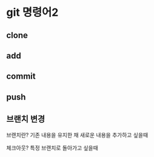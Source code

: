 # git 명령어2

## clone
## add
## commit
## push

## 브랜치 변경

브랜치란? 기존 내용을 유지한 채 새로운 내용을 추가하고 싶을때

체크아웃? 특정 브랜치로 돌아가고 싶을때